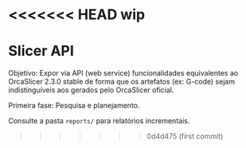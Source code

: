 <<<<<<< HEAD
wip
=======
# Slicer API

Objetivo: Expor via API (web service) funcionalidades equivalentes ao OrcaSlicer 2.3.0 stable de forma que os artefatos (ex: G-code) sejam indistinguíveis aos gerados pelo OrcaSlicer oficial.

Primeira fase: Pesquisa e planejamento.

Consulte a pasta `reports/` para relatórios incrementais.
>>>>>>> 0d4d475 (first commit)
